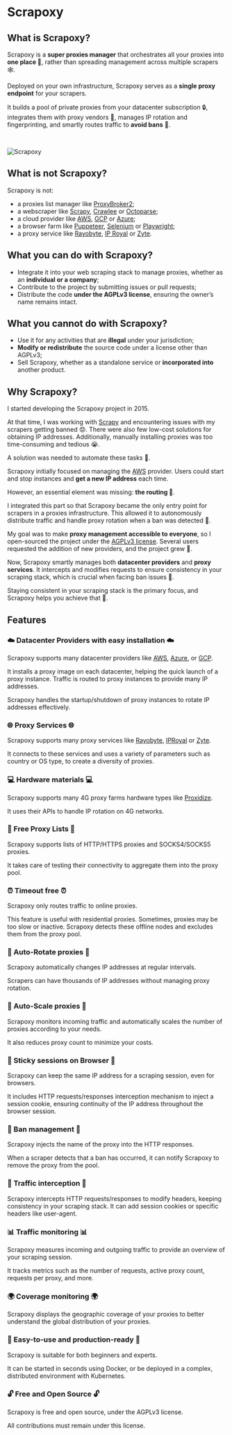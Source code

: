 # Scrapoxy

## What is Scrapoxy?

Scrapoxy is a **super proxies manager** that orchestrates all your proxies into **one place 🎯**, 
rather than spreading management across multiple scrapers 🕸️.

Deployed on your own infrastructure, Scrapoxy serves as a **single proxy endpoint** for your scrapers.

It builds a pool of private proxies from your datacenter subscription 🔒, 
integrates them with proxy vendors 🔌, manages IP rotation and fingerprinting,
and smartly routes traffic to **avoid bans** 🚫.

<br/>

![Scrapoxy](/assets/images/scrapoxy.gif)


## What is not Scrapoxy?

Scrapoxy is not:
- a proxies list manager like [ProxyBroker2](https://github.com/bluet/proxybroker2);
- a webscraper like [Scrapy](https://scrapy.org), [Crawlee](https://crawlee.dev) or [Octoparse](https://www.octoparse.com);
- a cloud provider like [AWS](https://aws.amazon.com), [GCP](https://cloud.google.com) or [Azure](https://azure.microsoft.com);
- a browser farm like [Puppeteer](https://pptr.dev), [Selenium](https://www.selenium.dev) or [Playwright](https://playwright.dev);
- a proxy service like [Rayobyte](https://billing.rayobyte.com/hosting/aff.php?aff=2444&redirectTo=https://rayobyte.com), [IP Royal](https://iproyal.com/?r=432273) or [Zyte](https://www.zyte.com).


## What you can do with Scrapoxy?

* Integrate it into your web scraping stack to manage proxies, whether as an **individual or a company**;
* Contribute to the project by submitting issues or pull requests;
* Distribute the code **under the AGPLv3 license**, ensuring the owner’s name remains intact.


## What you cannot do with Scrapoxy?

* Use it for any activities that are **illegal** under your jurisdiction;
* **Modify or redistribute** the source code under a license other than AGPLv3;
* Sell Scrapoxy, whether as a standalone service or **incorporated into** another product.


## Why Scrapoxy?

I started developing the Scrapoxy project in 2015. 

At that time, I was working with [Scrapy](https://scrapy.org) and encountering issues with my scrapers getting banned 😟. 
There were also few low-cost solutions for obtaining IP addresses. 
Additionally, manually installing proxies was too time-consuming and tedious 😭. 

A solution was needed to automate these tasks 🤖. 

Scrapoxy initially focused on managing the [AWS](https://aws.amazon.com) provider. 
Users could start and stop instances and **get a new IP address** each time. 

However, an essential element was missing: **the routing 🔀**. 

I integrated this part so that Scrapoxy became the only entry point for scrapers in a proxies infrastructure.
This allowed it to autonomously distribute traffic and handle proxy rotation 
when a ban was detected 🚨.

My goal was to make **proxy management accessible to everyone**, 
so I open-sourced the project under the [AGPLv3 license](licence). 
Several users requested the addition of new providers, 
and the project grew 🌱. 

Now, Scrapoxy smartly manages both **datacenter providers** and **proxy services**. 
It intercepts and modifies requests to ensure consistency in your scraping stack,
which is crucial when facing ban issues 🚨. 

Staying consistent in your scraping stack is the primary focus, 
and Scrapoxy helps you achieve that 🎯.


## Features

### ☁️ Datacenter Providers with easy installation ☁️

Scrapoxy supports many datacenter providers like [AWS](https://aws.amazon.com), [Azure](https://azure.com), or [GCP](https://cloud.google.com).

It installs a proxy image on each datacenter, helping the quick launch of a proxy instance. 
Traffic is routed to proxy instances to provide many IP addresses. 

Scrapoxy handles the startup/shutdown of proxy instances to rotate IP addresses effectively.


### 🌐 Proxy Services 🌐

Scrapoxy supports many proxy services like [Rayobyte](https://billing.rayobyte.com/hosting/aff.php?aff=2444&redirectTo=https://rayobyte.com), [IPRoyal](https://iproyal.com/?r=432273) or [Zyte](https://www.zyte.com).

It connects to these services and uses a variety of parameters such as country or OS type,
to create a diversity of proxies.


### 💻 Hardware materials 💻

Scrapoxy supports many 4G proxy farms hardware types like [Proxidize](https://proxidize.com).

It uses their APIs to handle IP rotation on 4G networks.


### 📜 Free Proxy Lists 📜

Scrapoxy supports lists of HTTP/HTTPS proxies and SOCKS4/SOCKS5 proxies. 

It takes care of testing their connectivity to aggregate them into the proxy pool.


### ⏰ Timeout free ⏰

Scrapoxy only routes traffic to online proxies. 

This feature is useful with residential proxies. 
Sometimes, proxies may be too slow or inactive. 
Scrapoxy detects these offline nodes and excludes them from the proxy pool.


### 🔄 Auto-Rotate proxies 🔄

Scrapoxy automatically changes IP addresses at regular intervals. 

Scrapers can have thousands of IP addresses without managing proxy rotation.


### 🏃 Auto-Scale proxies 🏃

Scrapoxy monitors incoming traffic 
and automatically scales the number of proxies according to your needs.

It also reduces proxy count to minimize your costs.


### 🍪 Sticky sessions on Browser 🍪

Scrapoxy can keep the same IP address for a scraping session, even for browsers. 

It includes HTTP requests/responses interception mechanism to inject a session cookie,
ensuring continuity of the IP address throughout the browser session.


### 🚨 Ban management 🚨

Scrapoxy injects the name of the proxy into the HTTP responses. 

When a scraper detects that a ban has occurred, it can notify Scrapoxy to remove the proxy from the pool.


### 📡 Traffic interception 📡

Scrapoxy intercepts HTTP requests/responses to modify headers, 
keeping consistency in your scraping stack.
It can add session cookies or specific headers like user-agent.


###  📊 Traffic monitoring 📊

Scrapoxy measures incoming and outgoing traffic to provide an overview of your scraping session. 

It tracks metrics such as the number of requests, active proxy count, requests per proxy, and more.


### 🌍 Coverage monitoring 🌍

Scrapoxy displays the geographic coverage of your proxies to better understand the global distribution of your proxies.


### 🚀 Easy-to-use and production-ready 🚀

Scrapoxy is suitable for both beginners and experts. 

It can be started in seconds using Docker, or be deployed in a complex, distributed environment with Kubernetes.


### 🔓 Free and Open Source 🔓

Scrapoxy is free and open source, under the AGPLv3 license.

All contributions must remain under this license.
